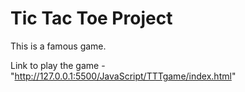 # Tic Tac Toe Project
This is a famous game.

Link to play the game - "http://127.0.0.1:5500/JavaScript/TTTgame/index.html"